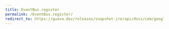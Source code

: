```yaml
---
title: EventBus.register
permalink: /EventBus.register/
redirect_to: https://guava.dev/releases/snapshot-jre/api/docs/com/google/common/eventbus/EventBus.html#register-java.lang.Object-
---
```


